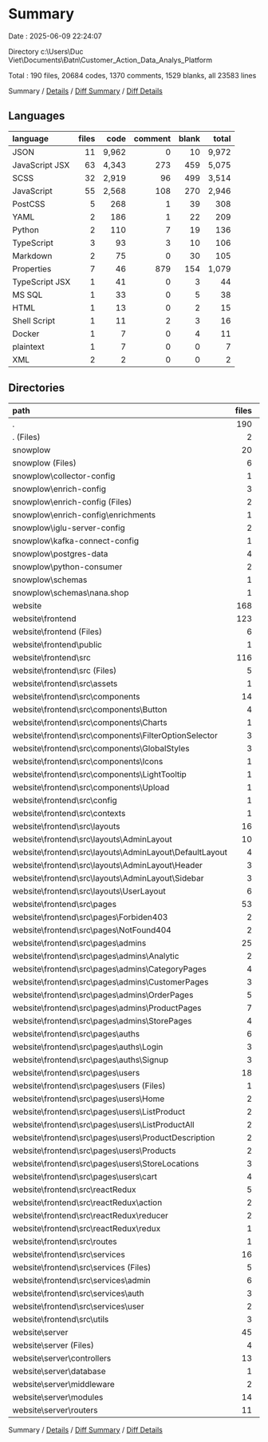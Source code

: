 # Summary

Date : 2025-06-09 22:24:07

Directory c:\\Users\\Duc Viet\\Documents\\Đatn\\Customer_Action_Data_Analys_Platform

Total : 190 files,  20684 codes, 1370 comments, 1529 blanks, all 23583 lines

Summary / [Details](details.md) / [Diff Summary](diff.md) / [Diff Details](diff-details.md)

## Languages
| language | files | code | comment | blank | total |
| :--- | ---: | ---: | ---: | ---: | ---: |
| JSON | 11 | 9,962 | 0 | 10 | 9,972 |
| JavaScript JSX | 63 | 4,343 | 273 | 459 | 5,075 |
| SCSS | 32 | 2,919 | 96 | 499 | 3,514 |
| JavaScript | 55 | 2,568 | 108 | 270 | 2,946 |
| PostCSS | 5 | 268 | 1 | 39 | 308 |
| YAML | 2 | 186 | 1 | 22 | 209 |
| Python | 2 | 110 | 7 | 19 | 136 |
| TypeScript | 3 | 93 | 3 | 10 | 106 |
| Markdown | 2 | 75 | 0 | 30 | 105 |
| Properties | 7 | 46 | 879 | 154 | 1,079 |
| TypeScript JSX | 1 | 41 | 0 | 3 | 44 |
| MS SQL | 1 | 33 | 0 | 5 | 38 |
| HTML | 1 | 13 | 0 | 2 | 15 |
| Shell Script | 1 | 11 | 2 | 3 | 16 |
| Docker | 1 | 7 | 0 | 4 | 11 |
| plaintext | 1 | 7 | 0 | 0 | 7 |
| XML | 2 | 2 | 0 | 0 | 2 |

## Directories
| path | files | code | comment | blank | total |
| :--- | ---: | ---: | ---: | ---: | ---: |
| . | 190 | 20,684 | 1,370 | 1,529 | 23,583 |
| . (Files) | 2 | 76 | 0 | 27 | 103 |
| snowplow | 20 | 497 | 889 | 211 | 1,597 |
| snowplow (Files) | 6 | 250 | 7 | 35 | 292 |
| snowplow\\collector-config | 1 | 11 | 0 | 1 | 12 |
| snowplow\\enrich-config | 3 | 48 | 1 | 3 | 52 |
| snowplow\\enrich-config (Files) | 2 | 40 | 1 | 2 | 43 |
| snowplow\\enrich-config\\enrichments | 1 | 8 | 0 | 1 | 9 |
| snowplow\\iglu-server-config | 2 | 47 | 0 | 6 | 53 |
| snowplow\\kafka-connect-config | 1 | 19 | 0 | 1 | 20 |
| snowplow\\postgres-data | 4 | 21 | 878 | 151 | 1,050 |
| snowplow\\python-consumer | 2 | 75 | 3 | 13 | 91 |
| snowplow\\schemas | 1 | 26 | 0 | 1 | 27 |
| snowplow\\schemas\\nana.shop | 1 | 26 | 0 | 1 | 27 |
| website | 168 | 20,111 | 481 | 1,291 | 21,883 |
| website\\frontend | 123 | 15,073 | 383 | 1,080 | 16,536 |
| website\\frontend (Files) | 6 | 6,846 | 1 | 12 | 6,859 |
| website\\frontend\\public | 1 | 1 | 0 | 0 | 1 |
| website\\frontend\\src | 116 | 8,226 | 382 | 1,068 | 9,676 |
| website\\frontend\\src (Files) | 5 | 394 | 11 | 55 | 460 |
| website\\frontend\\src\\assets | 1 | 1 | 0 | 0 | 1 |
| website\\frontend\\src\\components | 14 | 868 | 5 | 100 | 973 |
| website\\frontend\\src\\components\\Button | 4 | 282 | 1 | 34 | 317 |
| website\\frontend\\src\\components\\Charts | 1 | 55 | 1 | 6 | 62 |
| website\\frontend\\src\\components\\FilterOptionSelector | 3 | 7 | 0 | 6 | 13 |
| website\\frontend\\src\\components\\GlobalStyles | 3 | 68 | 0 | 17 | 85 |
| website\\frontend\\src\\components\\Icons | 1 | 358 | 0 | 21 | 379 |
| website\\frontend\\src\\components\\LightTooltip | 1 | 12 | 0 | 2 | 14 |
| website\\frontend\\src\\components\\Upload | 1 | 86 | 3 | 14 | 103 |
| website\\frontend\\src\\config | 1 | 27 | 1 | 4 | 32 |
| website\\frontend\\src\\contexts | 1 | 77 | 1 | 7 | 85 |
| website\\frontend\\src\\layouts | 16 | 773 | 28 | 100 | 901 |
| website\\frontend\\src\\layouts\\AdminLayout | 10 | 449 | 9 | 64 | 522 |
| website\\frontend\\src\\layouts\\AdminLayout\\DefaultLayout | 4 | 43 | 2 | 8 | 53 |
| website\\frontend\\src\\layouts\\AdminLayout\\Header | 3 | 73 | 0 | 14 | 87 |
| website\\frontend\\src\\layouts\\AdminLayout\\Sidebar | 3 | 333 | 7 | 42 | 382 |
| website\\frontend\\src\\layouts\\UserLayout | 6 | 324 | 19 | 36 | 379 |
| website\\frontend\\src\\pages | 53 | 5,480 | 331 | 725 | 6,536 |
| website\\frontend\\src\\pages\\Forbiden403 | 2 | 44 | 0 | 5 | 49 |
| website\\frontend\\src\\pages\\NotFound404 | 2 | 35 | 0 | 5 | 40 |
| website\\frontend\\src\\pages\\admins | 25 | 2,981 | 179 | 341 | 3,501 |
| website\\frontend\\src\\pages\\admins\\Analytic | 2 | 642 | 12 | 56 | 710 |
| website\\frontend\\src\\pages\\admins\\CategoryPages | 4 | 359 | 36 | 47 | 442 |
| website\\frontend\\src\\pages\\admins\\CustomerPages | 3 | 170 | 9 | 23 | 202 |
| website\\frontend\\src\\pages\\admins\\OrderPages | 5 | 312 | 12 | 35 | 359 |
| website\\frontend\\src\\pages\\admins\\ProductPages | 7 | 994 | 80 | 122 | 1,196 |
| website\\frontend\\src\\pages\\admins\\StorePages | 4 | 504 | 30 | 58 | 592 |
| website\\frontend\\src\\pages\\auths | 6 | 385 | 10 | 111 | 506 |
| website\\frontend\\src\\pages\\auths\\Login | 3 | 186 | 6 | 53 | 245 |
| website\\frontend\\src\\pages\\auths\\Signup | 3 | 199 | 4 | 58 | 261 |
| website\\frontend\\src\\pages\\users | 18 | 2,035 | 142 | 263 | 2,440 |
| website\\frontend\\src\\pages\\users (Files) | 1 | 15 | 2 | 1 | 18 |
| website\\frontend\\src\\pages\\users\\Home | 2 | 218 | 21 | 28 | 267 |
| website\\frontend\\src\\pages\\users\\ListProduct | 2 | 279 | 25 | 23 | 327 |
| website\\frontend\\src\\pages\\users\\ListProductAll | 2 | 206 | 45 | 32 | 283 |
| website\\frontend\\src\\pages\\users\\ProductDescription | 2 | 406 | 15 | 57 | 478 |
| website\\frontend\\src\\pages\\users\\Products | 2 | 95 | 8 | 8 | 111 |
| website\\frontend\\src\\pages\\users\\StoreLocations | 3 | 215 | 3 | 29 | 247 |
| website\\frontend\\src\\pages\\users\\cart | 4 | 601 | 23 | 85 | 709 |
| website\\frontend\\src\\reactRedux | 5 | 185 | 2 | 20 | 207 |
| website\\frontend\\src\\reactRedux\\action | 2 | 128 | 2 | 8 | 138 |
| website\\frontend\\src\\reactRedux\\reducer | 2 | 52 | 0 | 9 | 61 |
| website\\frontend\\src\\reactRedux\\redux | 1 | 5 | 0 | 3 | 8 |
| website\\frontend\\src\\routes | 1 | 52 | 3 | 6 | 61 |
| website\\frontend\\src\\services | 16 | 342 | 0 | 44 | 386 |
| website\\frontend\\src\\services (Files) | 5 | 91 | 0 | 13 | 104 |
| website\\frontend\\src\\services\\admin | 6 | 172 | 0 | 18 | 190 |
| website\\frontend\\src\\services\\auth | 3 | 27 | 0 | 7 | 34 |
| website\\frontend\\src\\services\\user | 2 | 52 | 0 | 6 | 58 |
| website\\frontend\\src\\utils | 3 | 27 | 0 | 7 | 34 |
| website\\server | 45 | 5,038 | 98 | 211 | 5,347 |
| website\\server (Files) | 4 | 3,108 | 4 | 10 | 3,122 |
| website\\server\\controllers | 13 | 1,524 | 68 | 122 | 1,714 |
| website\\server\\database | 1 | 14 | 2 | 2 | 18 |
| website\\server\\middleware | 2 | 84 | 9 | 9 | 102 |
| website\\server\\modules | 14 | 197 | 0 | 24 | 221 |
| website\\server\\routers | 11 | 111 | 15 | 44 | 170 |

Summary / [Details](details.md) / [Diff Summary](diff.md) / [Diff Details](diff-details.md)